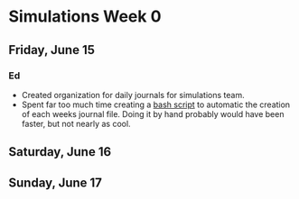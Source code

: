 # Simulations Week 0

## Friday, June 15

### Ed

 * Created organization for daily journals for simulations team.
 * Spent far too much time creating a [bash script][1] to automatic the
   creation of each weeks journal file. Doing it by hand probably would have
   been faster, but not nearly as cool.

[1]: https://github.com/uwigem/labjournal/tree/master/daily/simulatoins/mkweeks.sh

## Saturday, June 16

## Sunday, June 17

